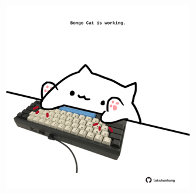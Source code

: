 <!-- built at 17/01/2025, 13:03:50 UTC -->
<p align="center">
  <img width="500" height="500" src="./ReadmeImage.svg">
</p>
